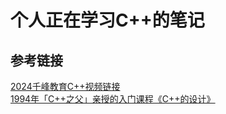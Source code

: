 # 个人正在学习C++的笔记
## 参考链接
[2024千峰教育C++视频链接](https://www.bilibili.com/video/BV1ZM41187QB/?spm_id_from=333.1007.top_right_bar_window_custom_collection.content.click)
[1994年「C++之父」亲授的入门课程《C++的设计》](https://www.bilibili.com/video/BV1oC4y1N7Pu/?spm_id_from=333.999.0.0&vd_source=3de485e0022f72e1655856d8aead1209)

